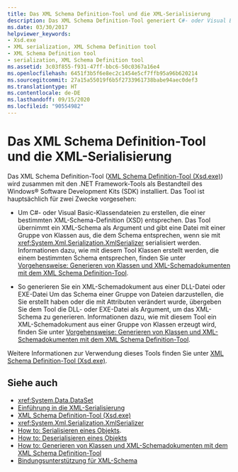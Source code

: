 ```yaml
---
title: Das XML Schema Definition-Tool und die XML-Serialisierung
description: Das XML Schema Definition-Tool generiert C#- oder Visual Basic-Klassendateien für ein XSD-Schema und ein XML-Schema aus einer Bibliothek oder ausführbaren Datei.
ms.date: 03/30/2017
helpviewer_keywords:
- Xsd.exe
- XML serialization, XML Schema Definition tool
- XML Schema Definition tool
- serialization, XML Schema Definition tool
ms.assetid: 3c03f855-f931-47ff-bbc6-50c0367a16e4
ms.openlocfilehash: 6451f3b5f6e8ec2c1454e5cf7ffb95a96b620214
ms.sourcegitcommit: 27a15a55019f6b5f2733961738babe94aec0def3
ms.translationtype: HT
ms.contentlocale: de-DE
ms.lasthandoff: 09/15/2020
ms.locfileid: "90554982"
---
```

# <a name="the-xml-schema-definition-tool-and-xml-serialization"></a>Das XML Schema Definition-Tool und die XML-Serialisierung

Das XML Schema Definition-Tool ([XML Schema Definition-Tool (Xsd.exe)](xml-schema-definition-tool-xsd-exe.md)) wird zusammen mit den .NET Framework-Tools als Bestandteil des Windows&reg; Software Development Kits (SDK) installiert. Das Tool ist hauptsächlich für zwei Zwecke vorgesehen:  
  
- Um C#- oder Visual Basic-Klassendateien zu erstellen, die einer bestimmten XML-Schema-Definition (XSD) entsprechen. Das Tool übernimmt ein XML-Schema als Argument und gibt eine Datei mit einer Gruppe von Klassen aus, die dem Schema entsprechen, wenn sie mit <xref:System.Xml.Serialization.XmlSerializer> serialisiert werden. Informationen dazu, wie mit diesem Tool Klassen erstellt werden, die einem bestimmten Schema entsprechen, finden Sie unter [Vorgehensweise: Generieren von Klassen und XML-Schemadokumenten mit dem XML Schema Definition-Tool](xml-schema-def-tool-gen.md).  
  
- So generieren Sie ein XML-Schemadokument aus einer DLL-Datei oder EXE-Datei Um das Schema einer Gruppe von Dateien darzustellen, die Sie erstellt haben oder die mit Attributen verändert wurde, übergeben Sie dem Tool die DLL- oder EXE-Datei als Argument, um das XML-Schema zu generieren. Informationen dazu, wie mit diesem Tool ein XML-Schemadokument aus einer Gruppe von Klassen erzeugt wird, finden Sie unter [Vorgehensweise: Generieren von Klassen und XML-Schemadokumenten mit dem XML Schema Definition-Tool](xml-schema-def-tool-gen.md).  
  
Weitere Informationen zur Verwendung dieses Tools finden Sie unter [XML Schema Definition-Tool (Xsd.exe)](xml-schema-definition-tool-xsd-exe.md).  
  
## <a name="see-also"></a>Siehe auch

- <xref:System.Data.DataSet>
- [Einführung in die XML-Serialisierung](introducing-xml-serialization.md)
- [XML Schema Definition-Tool (Xsd.exe)](xml-schema-definition-tool-xsd-exe.md)
- <xref:System.Xml.Serialization.XmlSerializer>
- [How to: Serialisieren eines Objekts](how-to-serialize-an-object.md).
- [How to: Deserialisieren eines Objekts](how-to-deserialize-an-object.md)
- [How to: Generieren von Klassen und XML-Schemadokumenten mit dem XML Schema Definition-Tool](xml-schema-def-tool-gen.md)
- [Bindungsunterstützung für XML-Schema](/previous-versions/dotnet/netframework-4.0/sh1e66zd(v=vs.100))
